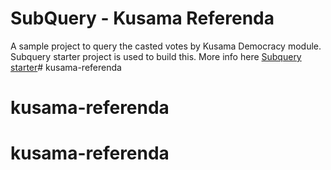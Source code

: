# SubQuery - Kusama Referenda

A sample project to query the casted votes by Kusama Democracy module. 
Subquery starter project is used to build this. More info here [Subquery starter](https://university.subquery.network/quickstart/quickstart.html)# kusama-referenda
# kusama-referenda
# kusama-referenda
